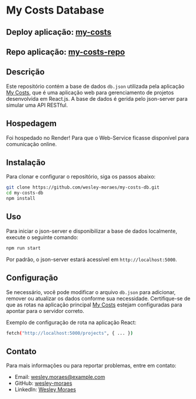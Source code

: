 # My Costs Database

## Deploy aplicação: [my-costs](https://my-costs-two.vercel.app/)
## Repo aplicação: [my-costs-repo](https://github.com/wesley-moraes/my-costs)

## Descrição
Este repositório contém a base de dados `db.json` utilizada pela aplicação [My Costs](https://my-costs-two.vercel.app/), que é uma aplicação web para gerenciamento de projetos desenvolvida em React.js. A base de dados é gerida pelo json-server para simular uma API RESTful.

## Hospedagem
Foi hospedado no Render! Para que o Web-Service ficasse disponível para comunicação online.

## Instalação
Para clonar e configurar o repositório, siga os passos abaixo:

```bash
git clone https://github.com/wesley-moraes/my-costs-db.git
cd my-costs-db
npm install
```

## Uso
Para iniciar o json-server e disponibilizar a base de dados localmente, execute o seguinte comando:

```bash
npm run start
```

Por padrão, o json-server estará acessível em `http://localhost:5000`.

## Configuração
Se necessário, você pode modificar o arquivo `db.json` para adicionar, remover ou atualizar os dados conforme sua necessidade. Certifique-se de que as rotas na aplicação principal [My Costs](https://my-costs-two.vercel.app/) estejam configuradas para apontar para o servidor correto.

Exemplo de configuração de rota na aplicação React:

```bash
fetch("http://localhost:5000/projects", { ... })
```

## Contato
Para mais informações ou para reportar problemas, entre em contato:

- Email: wesley.moraes@example.com
- GitHub: [wesley-moraes](https://github.com/wesley-moraes/)
- LinkedIn: [Wesley Moraes](https://www.linkedin.com/in/wesley-moraes/)